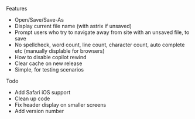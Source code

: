Features
- Open/Save/Save-As
- Display current file name (with astrix if unsaved)
- Prompt users who try to navigate away from site with an unsaved file, to save
- No spellcheck, word count, line count, character count, auto complete etc (manually displable for browsers)
- How to disable copilot rewind
- Clear cache on new release
- Simple, for testing scenarios


Todo
- Add Safari iOS support
- Clean up code
- Fix header display on smaller screens
- Add version number